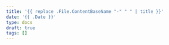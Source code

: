 ```yaml
---
title: '{{ replace .File.ContentBaseName "-" " " | title }}'
date: '{{ .Date }}'
type: docs
draft: true
tags: []
---
```

